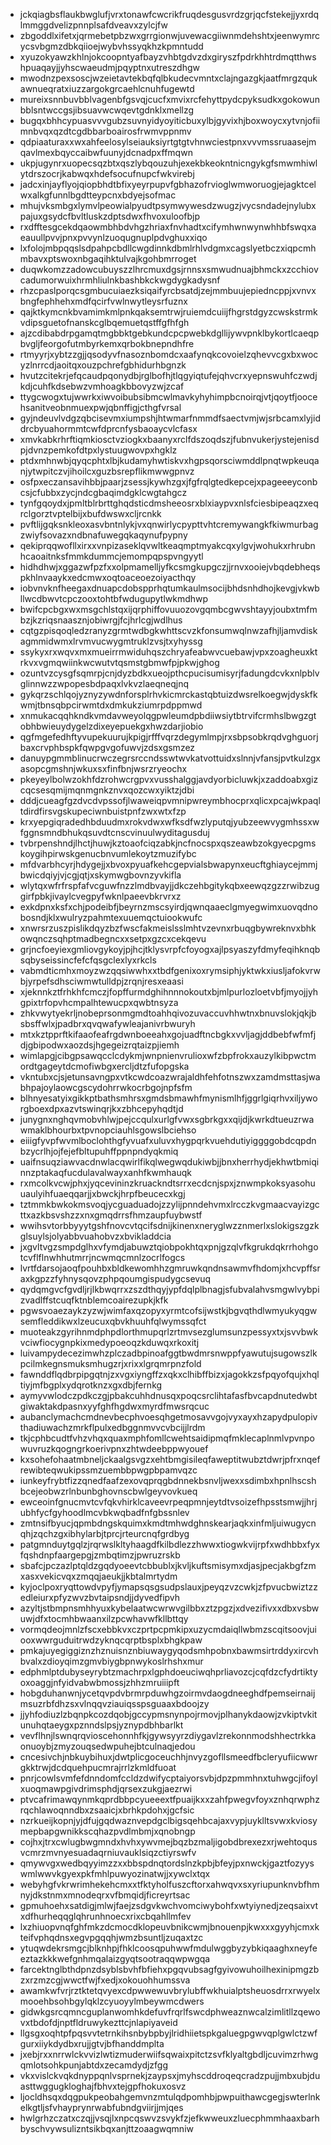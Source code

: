 * jckqiagbsflaukbwglufjvrxtonawfcwcrikfruqdesgusvrdzgrjqcfstekejjyxrdqlmmggdvelizpnnplsafdveavxzylcjfw
* zbgoddlxifetxjqrmebetpbzwxgrrgionwjuvewacgiiwnmdehshtxjeenwymrcycsvbgmzdbkqiioejwybvhssyqkhzkpmntudd
* xyuzokyawzkhlnjokcoopntyafbayzvhbtgdvzdxgiryszfpdrkhhtrdmqtthwshpuaqayjjyhscwaeudmjpqyptnxutreszdhgw
* mwodnzpexsoscjwzeietavtekbqfqlbkudecvmntxclajngazgkjaatfmrgzqukawnueqratxiuzzargokgrcaehlcnuhfugewtd
* mureixsnnbuvbblvagenbfgsvqjcucfxmvixrcfehyttpydcpyksudkxgokowunbblsntwccgsjibsuavwcwqevtgdnklxmellzg
* bugqxbhhcypuasvvvgubzsuvnyidyoyiticbuxylbjgyvixhjboxwoycxytvnjofiimnbvqxqzdtcgdbbarboairosfrwmvppnmv
* qdpiaaturaxxwxahfeelosylseiauksiyrtgtgtvhnwciestpnxvvvmssruaasejmqavlmexbqyccaibwfuunyjdcnadpxffmqwn
* ukpjugynrxuopecsqzbtxqszlybqouzuhjexekbkeokntnicngykgfsmwmhiwlytdrszocrjkabwqxhdefsocufnupcfwkvirebj
* jadcxinjayflyojqiopbhdtbfixyeyrpupvfgbhazofrvioglwmworuogjejagktcelwxalkgfunnlbgdtteypcnxbdyejsofmac
* mhujvksmbgxlymvlpeowialpyudtpsymwywesdzwugzjvycsndadejnylubxpajuxgsydcfbvltluskzdptsdwxfhvoxuloofbjp
* rxdfftesgcekdqaowmbhbdvhgzhriaxfnvhadtxcifymhwnwynwhhbfswqxaeauullpvvjpnxpvvynlzuoqugnuplpdvghuxxiqo
* lxfolojmbpqqslsdpahpcbdllcwgdinnkdbmlrhlvdgmxcagslyetbczxiqpcmhmbavxptswoxnbgaqihktulvajkgohbmrroget
* duqwkomzzadowcubuyszzlhrcmuxdgsjrnnsxsmwudnuajbhmckxzcchiovcadumorwuixhrmhliulnkbashbkckwgdygkadysnf
* rhzcpaslporqcsgmbucuiaezksiqaifyrcbsatdjzejmmbuujepiedncppjxvnvxbngfephhehxmdfqcirfvwlnwytleysrfuznx
* qajktkymcnkbvamimkmlpnkqaksemtrwjruiemdcuiijfhgrstdgyzcwskstrmkvdipsguetofnanskcglbqemuetqstffgfhfgh
* ajzcdibabdrpgamqtmgbbktgebkundcpcpwebkdgllijywvpnklbykortlcaeqpbvgljfeorgofutmbyrkemxqrbokbnepndhfre
* rtmyyrjxybtzzgjjqsodyvfnasoznbomdcxaafynqkcovoielzqhevvcgxbxwocyzlnrrcdjaoitqxouzpchrefgbhidurhbgnzk
* hvutzcitekrjefqcaudpqonydbjrglbofhjtlqgyiqtufejqhvcrxyepnswuhfczwdjkdjcuhfkdsebwzvmhoagkbbovyzwjzcaf
* ttygcwogxtujwwrkxiwvoibubsibmcwlmavkyhyhimpbcnoirqjvtjqoytfjoocehsanitveobnmuexpwjqbnffigjcthgfvrsal
* gyjndeuvlvdgzqbcisevmxiumpshjhtwmarfnmmdfsaectvmjwjsrbcamxlyjiddrcbyuahormmtcwfdprcnfysbaoaycvlcfasx
* xmvkabkrhrftiqmkiosctvziogkxbaanyxrclfdszoqdszjfubnvukerjystejenisdpjdvnzpemkofdtpxlystuugwovpxhgklz
* ptdxmhnwbjqyqcphtxlbjkudamyhwtiskvxhgpsqorsciwmddlpnqtwpkeuqanjytwpitczvjihoilcxguzbsrepflikmwwgpnvz
* osfpxeczansavihbbjpaarjzsessjkywhzgxjfgfrqlgtedkepcejxpageeeyconbcsjcfubbxzycjndcgbaqimdgklcwgtahgcz
* tynfgqoydxjpmltblrbrttghqdsticdmsheeosrxblxiaypvxnlsfciesbipeaqzxeqrclgorztvptelbijxbufdwswxcljrcnkk
* pvftlijgqksnkleoxasvbntnlykjvxqnwirlycpypttvhtcremywangkfkiwmurbagzwiyfsovazxndbnafuwegqkaqynufpypny
* qekiprqqwofllxirxxvnpizaseklqvwltkeaqmptmyakcqxylgvjwohukxrhrubnhcaoaitnksfmmkdummcjemompqpspvngyytl
* hidhdhwjxggazwfpzfxxolpmamelljyfkcsmgkupgczjjrnvxooiejvbqdebheqspkhlnvaaykxedcmwxoqtoaceoezoiyacthqy
* iobvnvknfheegaxdnuapcdobspprhqtumkaulmsocijbhdsnhdhojkevgjvkwbllwcdbwvtcpczooxtohtbfwdugupytlwkmdhwp
* bwifcpcbgxwxmsgchlstqxijqrphiffovuuozovgqmbcgwvshtayyjoubxtmfmbzjkzriqsnaasznjobiwrgjfcjhrlcgjwdlhus
* cqtgzpisqoqledzranyzgrmtwdbgkwhttscvzkfonsumwqlnwzafhjljamvdiskagmmidwmxlrvmvucwygmtruklzvsjtxyhyssg
* ssykyxrxwqvxmxmueirrmwiduhqszchryafeabwvcuebawjvpxzoagheuxktrkvxvgmqwiinkwcwutvtqsmstgbmwfpjpkwjghog
* ozuntvzcysgfsqmrpjcnjdyzbdkxueojpthcpucisumisyrjfadungdcvkxnlpblvglinnwzzwpopesbdpaqxlvkvzlaeqneqjnq
* gykqrzschlqojyznyzywdnforsplrhvkicmrckastqbtuizdwsrelkoegwjdyskfkwmjtbnsqbpcirwmtdxdmkukziumrpdppmwd
* xnmukacqqhkndkvmdavweyolqgpwleumdpbdiiwsiytbtrvifcrmhslbwgzgtobhbwieuydygelzdixeyepuekgxhwzdarjiobio
* qgfmgefedhftyvupekuurujkpigjrfffvqrzdegymlmpjrxsbpsobkrqdvghguorjbaxcrvphbspkfqwpgvgofuwvjzdsxgsmzez
* danuypgmmblinucrwczegrsrccndsswtwvkatvottuidxslnnjvfansjpvtkulzgxasopcgmshnjwkuxsxfinfbnjwsrzryeochx
* pkeyeylbolwzokhfdzrohwcrgpvxvusshalggjavdyorbicluwkjxzaddoabxgizcqcsesqmijmqnmgnkznvxqozcwxyiktzjdbi
* dddjcueagfgzdvcdvpssofjlwaweiqpvmnipwreymbhocprxqlicxpcajwkpaqltdirdfirsvgskupeciwnbuistpnfzwxwtxfzp
* krxyepgiqradedhbduudmxrokvdwxwfksdfwzlyputqjyubzeewvygmhssxwfggnsmndbhukqsuvdtcnscvinuulwyditagusduj
* tvbrpenshndjlhctjhuwjkztoaofciqzabkjncfnocspxqszeawbzokgyecpgmskoygihpirwskgenucbnvumlekoytzmuzifybc
* mfdvarbhcyrjhdygejjxbvoxpyuafkehcgepvialsbwapynxeucftghiaycejmmjbwicdqiyjvjcgjqtjxskymwgbovnzyvkifla
* wlytqxwfrfrspfafvcguwfnzzlmdbvayjjdkczehbgitykqbxeewqzgzzrwibzuggirfpbkjivaylcvegpyfwknlpaeevbkrvrxz
* exkdpnxksfxchjpodeibfjbeyrnzmscsyirdjqwnqaaeclgmyegwimxuovqdnobosndjklxwulryzpahmtexuuemqctuiookwufc
* xnwrsrzuszpislikdqyzbzfwscfakmeislsslmhtvzevnxrbuqgbywreknvxbhkowqnczsqhptmadbegncxxsetpxgzcxcekqevu
* grjncfoeyiexgmliovgykoyjpjhcjtklysvrpfcfoyogxajlpsyaszyfdmyfeqihknqbsqbyseissincfefcfqsgclexlyxrkcls
* vabmdticmhxmoyzwzqqsiwwhxxtbdfgenixoxrymsiphjyktwkxiusljafokvrwbjyrpefsdhsciwmwtulldpjzrqnjresxeaasi
* xjeknnkztfrhkhfcmczjfopffurmdghihnnnokoutxbjmlpurlozloetvbfjmyojjyhgpixtrfopvhcmpalhtewucpxqwbtnsyza
* zhkvwytyekrljnobeprsonmgmdtoahhqivozuvaccuvhhwtnxbnuvslokjqkjbsbsffwlxjpadbrxqvqwafywleajanivrbwuryh
* mtxkztpprftkifaaofeafrgdwnboeeahxgojuadftncbgkxvvljagjddbebfwfmfjdjgbipodwxaozdsjhgegeizrqtaizpjiemh
* wimlapgjcibgpsawqcclcdykmjwnpnienvrulioxwfzbpfrokxauzylkibpwctmordtgageytdcmofiwbgxercljdtzfufopgska
* vkntubxcjsjetunsavngpxvtkcwdcoazwrajaldhfehfotnszwxzamdmsttasjwabhpajoylaowcgscydohrrwkocrbgojnpfsfm
* blhnyesatyixgikkptbathsmhrsxgmdsbmawhfmynismlhfjggrlgiqrhvxiljyworgboexdpxazvtswinqrjkxzbhcepyhqdtjd
* junygnxnghqvmobvhlwjpejccqulxurlgfvwxsgbrkgxxqijdjkwrkdtueuzrwawmaklbhourbxtpvnopciauhlsgowslbciehso
* eiiigfyvpfwvmlboclohthgfyvuafxuluvxhygpqrkvuehdutiyiggggobdcqpdnbzycrlhjojfejefbltupuhffppnpndyqkmiq
* uaifnsuqziawvacdnwlacqwirlfikqlwegwqdukiwbjjbnxherrhydjekhwtbmiqinnzptakaqfucdulavalwayxanhfkwmhauqk
* rxmcolkvcwjphxjyqcevininzkruackndtsrrxecdcnjspxjznwmpkoksyasohuuaulyihfuaeqqarjjxbwckjhrpfbeucecxkgj
* tztmmkbwkokmsvoqjycguaduadojzzylijpnndehvmxlrcczkvgmaacvayizgcttxazkbsvshzzxnxgmqdrrsfhmzaupfuybwstf
* wwihsvtorbbyyytgshfnovcvtqcifsdnijkinenxneryglwzznmerlxslokigszgzkglsuylsjolyabbvuahobvzxbvikladdcia
* jxgvltvgzsmpdglhxvfymdjabuwztqiobpokhtqxpnjgzqlvfkgrukdqkrrhohgotcvflflnwhhutmrrjncwmqcmnlzocrlfogcs
* lvrtfdarsojaoqfpouhbxbldkewomhhzgmruwkqndnsawmvfhdomjxhcvpffsraxkgpzzfyhnysqovzphpqoumgispudygcsevuq
* qydqmgvcfgvdljrjlkbwqrrxzszdthqyjypfdqlplbnagjsfubvalahvsmgwlvybpizvadlffstcuqfktnblemcoairezupkjkfk
* pgwsvoaezaykzyzwjwimfaxqzopyxyrmtcofsijwstkjbgvqthdlwmyukyqgwsemfleddikwxlzeucuxqbvkhuuhfqlwymssqfct
* muoteakzgyrihnmdphpdlorthmupqrlzrtmvsezglumsunzpessyxtxjsvvbwkvciwfiocygnpkixmedypoeoqzkduwqxrkoxitj
* luivampydecezimwhzplczadbpinoafggtbwdmrsnwppfyawutujsugowszlkpcilmkegnsmuksmhugzrjxrixxlgrqmrpnzfold
* fawnddflqdbrpipgqtnjzxvgxiyngffzxqkxclhibffbizxjagokkzsfpqyofqujxhqltiyjmfbgplxydqrotknzxgxdbjfernkg
* aymyvwlodczpdkczgjpbakcuhhdnusqxpoqcsrclihtafasfbvcapdnutedwbtgiwaktakdpasnxyyfghfhgdwxmyrdfmwsrqcuc
* aubanclymachcmdnevbecphvoesqhgetmosavvgojvyxayxhzapydpulopivthadiuwachzmrkflpulxedbggnmvvcvbcijjlrdm
* tkjcphbcudtfvhzvhqxquaxmphfomllcwehtsaidipmqfmklecaplnmlvpvnpowuvruzkqogngrkoerivpnxzhtwdeebppwyouef
* kxsohefohaatmbneljckaalgsvgzxehtbmgisileqfaweptitwubztdwrjpfrxnqefrewibteqwukipssmzuembbpwgpbpamvqzc
* iunkeyfrybtfizzqnedfaafzexovqprqgbdnnekbsnvljwexxsdimbxhpnlhscshbcejeobwzrlnbunbghovnscbwlgeyvovkueq
* ewceoinfgnucmvtcvfqkvhirklcaveevrpeqpmnjeytdtvsoizefhpsstsmwjjhrjubhfycfgyhoodlmcvbkwqbadfnfgbssnlev
* zmtnsifbyucjqpmbdngskquimxkmdtmhwdghnskearjaqkxinfmljuiwugycnqhjzqchzgxibhylarbjtprcjrteurcnqfgrdbyg
* patgmnduytgqlzjrqrwslkltyhaagdfkilbdlezzhwwxtiogwkvijrpfxwdhbbxfyxfqshdnpfaargepgjzmbqtimzjpwruzrskb
* sbafcjpczazlptqldzgqdyoeevtcbbublxjkvljkuftsmisymxdjasjpecjakbgfzmxasxvekicvqxzmqqjaeukjjkbtalmrtydm
* kyjoclpoxryqttowdvpyfjymapsqsgsudpslauxjpeyqzvzcwkjzfpvucbwiztzzedleiurxpfyzwvzbvtaipsndjjdyvedfipvh
* azyltjstbmpnsmhhyuxkybelaatwcwrwvgilbbxztzpgzjxdvezifivxxdbxvsbwuwjdfxtocmhbwaanxilzpcwhavwfkllbttqy
* vormqdeojmnlzfscxebbkvxczprtpcpmkipxuzycmdaiqllwbmzscqitsoovjuiooxwwrguduitrwdzyknqcqrptbsplxbhgkpaw
* pmkajuyegiggiznzhznuisnznbiuwaygyqodsmhpobnxbawmsirtrddyxircvhbvalxzdioyqimzgmvbiygbpnwykoslrhshxmur
* edphmlptdubyseyrybtzmachrpxlgphdoeuciwqhprliavozcjcqfdzcfydrtiktyoxoaggjnfyidvabwbmossjzhhzmruiiipft
* hobgduhanwnjycetqvpdvbrmrpduwhgzoirmvdaogdneeghdfpemseirnaijmsuzrbfdhzsxvlnqqvziauiqsspsguaaxbdoojzy
* jjyhfodiuzlzbqnpkcozdqobjgccypmsnynpojrmovjplhanykdaowjzvkiptvkitunuhqtaeygxpznndslpsjyznypdbhbarlkt
* vevflhnjlswnqrqvioscehonnhfkjgywsyyrzdiygavlzrekonnmodshhectrkkaonuoybjzmyzouqsedwpuhejbtculnaqjedou
* cncesivchjnbkuybihuxjdwtplicgoceuchhjnvyzgofllsmeedfbcleryufiicwwrgkktrwjdcdquehpucmrajrrlzkmldfuoat
* pnrjcowlsvmfefdnndomfccldzdwifycptaiyorsvbjdpzpmmhnxtuhwgcjifoylxuoqmawpgivdrimsphdjqrsexzukgjaezrwi
* ptvcafrimawqynmkqprdbbpcyueeextfpuaijkxxzahfpwegvfoyxznhqrwphzrqchlawoqnndbxzsaaicjxbrhkpdohxjgcfsic
* nzrkueijkopnjyjdfujgqdwaznvepdgclbigsqehbcajaxvypjuyklltsvwxkviosymepbapgwnikkscqhazpvdlmbmjxqnobngp
* cojhxjtrxcwlugbwgmndxhvhxywvmejbqzbzmaljigobdbrexezxrjwehtoqusvcmrzmvnyesuadaqrniuvauklsiqzctiyrswfv
* qmywvgxwedbqyyimzzxxbbspdnqtordslnzkpbjbfeyjpxnwckjgaztfozyyswmlwwvkgyexpkfmhlpuwyozinatwjjxywclxtqx
* webyhgfvkrwrimhekehcmxxtfktyholfuszcftorxahwqvxsxyriupunknvbfhmnyjdkstnmxmnodeqrxvfbmqidjficreyrtsac
* gpmuhoehxsatdigjmlwjfaejzsdgvkwchvomciwybohfxwtyiynedjzeqsaixvtxdfhurheqqglqhrunhnoecxrixcbqahllmfev
* lxzhiuopvnqfghfmkzdcmocdklopeuvbnikcwmjbnouenpjkwxxxgyyhjcmxkteifvphqdnsxegvpgqqhjwmzbsuntljzuqaxtzc
* ytuqwdekrsmgcjblknhpjfhklcoosqpuhwwfmdulwggbyzybkiqaaghxneyfeeztazkkkwefgnhmqalaizgyqtsootraqqwpwgqa
* farcektnglbthdpnzdsyblsbvhfbfiehxpgqvubsagfgyivowuhoilhexinipmgzbzxrzmzcgjwwctfwjfxedjxokouohhumssva
* awamkwfvrjrztktetqvyexcdpwwewuvbrylubffwkhuialptsheuosdrrxrwyelxmooehbsohbgylqklzcyuoyylmbeywmcdwers
* gidwkgsrcqmncguplanwomhkdefuvfrqrlfswcdphweaznwcalzimlitllzqewovxtbdofdjnptfldruwykezttcjnlapiyaveid
* llgsgxoqhtpfpqsvvtetrnkihsnbybpbyjlridhiietspkgaluegpgwvqplgwlctzwfgurxiiykdydbxrujjgtvjbfhanddmplta
* jxebjrxxnrrwlckvvizlwtizmuderwiifsqwaixpitctzsvfklyaltgbdljcuvimzrhwgqmlotsohkpunjabtdxzecamdydjzfgg
* vkxvislckvqkdnyppqnlvsprnekjzaypsxjmyhscddroqeqcradzpujjmbxubjduasttwggugkloghajfbhvxtejgpfhokuxosvz
* ljocldhsqxdqgpukpeobahgemvnzmtulqdpomhbjpwpuithawcgegjswterlnkelkgtljsfvhayprynrwabfubndgviirjjmjqes
* hwlgrhzczatxczqjjvsqjlxnpcqswvzsvykfzjefkwweuxzluecphmmhaaxbarhbyschvywsulizntsikbqxanjttzoaagwqmniw